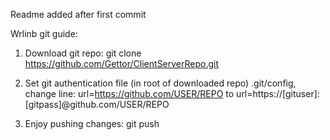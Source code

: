 Readme added after first commit

Wrlinb git guide:

1. Download git repo:
    git clone https://github.com/Gettor/ClientServerRepo.git

2. Set git authentication file (in root of downloaded repo) .git/config, change line:
    url=https://github.com/USER/REPO to
    url=https://[gituser]:[gitpass]@github.com/USER/REPO

3. Enjoy pushing changes:
    git push
